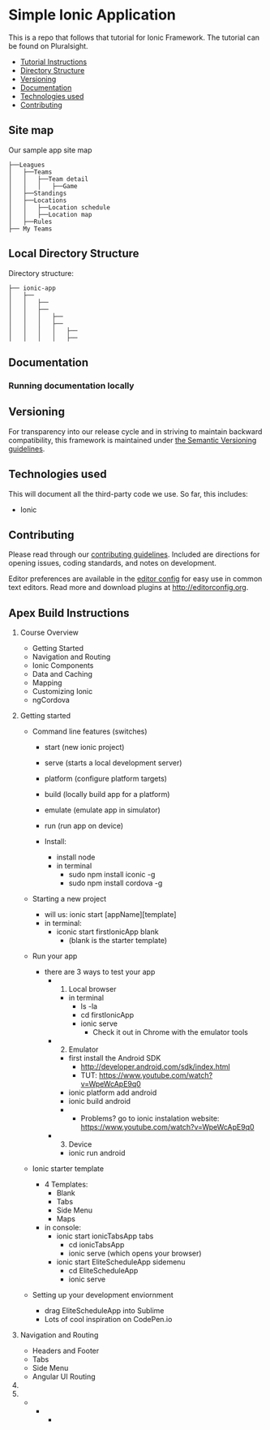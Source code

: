 # Simple Ionic Application 

This is a repo that follows that tutorial for Ionic Framework.  The tutorial can be found on Pluralsight.

 - [Tutorial Instructions](#apex)
 - [Directory Structure](#directory)
 - [Versioning](#versioning)
 - [Documentation](#documentation)
 - [Technologies used](#technologies)
 - [Contributing](#contributing)
 


## Site map

Our sample app site map

```
├──Leagues 
│   ├──Teams
│   │   ├──Team detail
│   │   │   ├──Game
│   ├──Standings
│   ├──Locations
│   │   ├──Location schedule
│   │   ├──Location map
│   ├──Rules
├── My Teams 

```

## Local Directory Structure

Directory structure:
```
├── ionic-app 
│   ├──  
│   │   ├──  
│   │   ├──  
│   │   │   ├──  
│   │   │   ├──  
│   │   │   │   ├──  
│   │   │   │   ├──  

```


## Documentation

 

### Running documentation locally


 

## Versioning 

For transparency into our release cycle and in striving to maintain backward compatibility, this framework is maintained under [the Semantic Versioning guidelines](http://semver.org/).

## Technologies used

This will document all the third-party code we use. So far, this includes:

- Ionic


## Contributing

Please read through our [contributing guidelines](https://github.com/...CONTRIBUTING.md). Included are directions for opening issues, coding standards, and notes on development.

Editor preferences are available in the [editor config](https://github.com/....editorconfig) for easy use in common text editors. Read more and download plugins at <http://editorconfig.org>.


## Apex Build Instructions

1. Course Overview
	- Getting Started
	- Navigation and Routing
	- Ionic Components
	- Data and Caching
	- Mapping
	- Customizing Ionic
	- ngCordova  

2.  Getting started
	- Command line features (switches)
		- start (new ionic project)
		- serve (starts a local development server)
		- platform (configure platform targets)
		- build (locally build app for a platform)
		- emulate (emulate app in simulator)
		- run (run app on device)

		- Install:
			- install node
			- in terminal
				- sudo npm install iconic -g
				- sudo npm install cordova -g
	
	- Starting a new project
		- will us: ionic start [appName][template]
		- in terminal:
			- iconic start firstIonicApp blank
				- (blank is the starter template)

	- Run your app
		- there are 3 ways to test your app
			- 1) Local browser
				- in terminal
					- ls -la
					- cd firstIonicApp
					- ionic serve
						- Check it out in Chrome with the emulator tools
			- 2) Emulator
				- first install the Android SDK
					- http://developer.android.com/sdk/index.html
					- TUT: https://www.youtube.com/watch?v=WpeWcApE9q0
				- ionic platform add android
				- ionic build android
				- * Problems? go to ionic instalation website: https://www.youtube.com/watch?v=WpeWcApE9q0
			- 3) Device 
				- ionic run android 
		
	- Ionic starter template
		- 4 Templates:
			- Blank
			- Tabs
			- Side Menu
			- Maps
		- in console:
			- ionic start ionicTabsApp tabs
				- cd ionicTabsApp
				- ionic serve (which opens your browser)
			- ionic start EliteScheduleApp sidemenu
				- cd EliteScheduleApp
				- ionic serve
	- Setting up your development enviornment
		- drag EliteScheduleApp into Sublime
		- Lots of cool inspiration on CodePen.io

3. Navigation and Routing
	- Headers and Footer
	- Tabs
	- Side Menu
	- Angular UI Routing	 
4.
7. 
	-  
		-  
			-  
